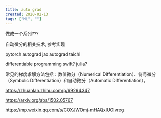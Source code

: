 ```yaml
---
title: auto grad
created: 2020-02-13
tags: ["ML", ""]
---
```


做成一个系列???


自动微分的相关技术, 参考实现

pytorch autograd
jax autograd
taichi



differentiable programming
swift? julia?


常见的梯度求解方法包括：数值微分（Numerical Differentiation）、符号微分（Symbolic Differentiation）和自动微分（Automatic Differentiation）。





https://zhuanlan.zhihu.com/p/69294347

https://arxiv.org/abs/1502.05767


https://mp.weixin.qq.com/s/COXJW0mj-mHAQxIUOIvreg

